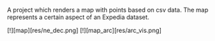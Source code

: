 A project which renders a map with points based on csv data. The map represents a certain aspect of
an Expedia dataset.

[!][map][res/ne_dec.png]
[!][map_arc][res/arc_vis.png]
